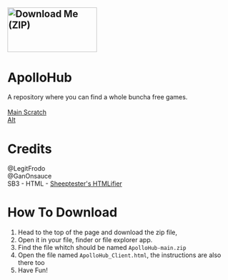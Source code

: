 ## <a href="https://github.com/GanOnsauce/ApolloHub/archive/refs/heads/main.zip"><img src="http://react.rocks/images/converted/downloadbutton.jpg" alt="Download Me (ZIP)" style="width:200px;height:100px;"></a>


# ApolloHub
A repository where you can find a whole buncha free games.
<br>
<br>
 <a href="https://scratch.mit.edu/users/legitfrodo/">Main Scratch</a>
<br>
 <a href="https://scratch.mit.edu/users/ApolloSMH/">Alt</a>

# Credits
@LegitFrodo
<br>
@GanOnsauce
<br>
SB3 - HTML - <a href="https://sheeptester.github.io/htmlifier/">Sheeptester's HTMLifier</a>

# How To Download

1. Head to the top of the page and download the zip file,
2.  Open it in your file, finder or file explorer app.
3.  Find the file whitch should be named `ApolloHub-main.zip`
4.  Open the file named `ApolloHub_Client.html`, the instructions are also there too
5.  Have Fun!
